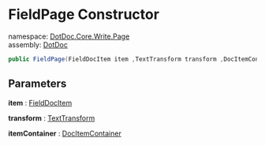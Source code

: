 ﻿# FieldPage Constructor

namespace: [DotDoc\.Core\.Write\.Page](../../DotDoc.Core.Write.Page.md)<br />
assembly: [DotDoc](../../../DotDoc.md)



```csharp
public FieldPage(FieldDocItem item ,TextTransform transform ,DocItemContainer itemContainer);
```

## Parameters

__item__ : [FieldDocItem](../../../DotDoc/DotDoc.Core.Models/FieldDocItem.md)



__transform__ : [TextTransform](../../../DotDoc/DotDoc.Core.Write/TextTransform.md)



__itemContainer__ : [DocItemContainer](../../../DotDoc/DotDoc.Core.Write/DocItemContainer.md)



